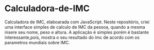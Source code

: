 # Calculadora-de-IMC
Calculadora de IMC, elaboarada com JavaScript. Neste repositório, criei uma interface simples de  calculo de IMC da pessoa, quando a mesma insere seu nome, peso e altura. A aplicação é simples porém é bastante interessante,pois,  mostra o seu resultado do imc de acordo com os parametros mundiais sobre IMC.
